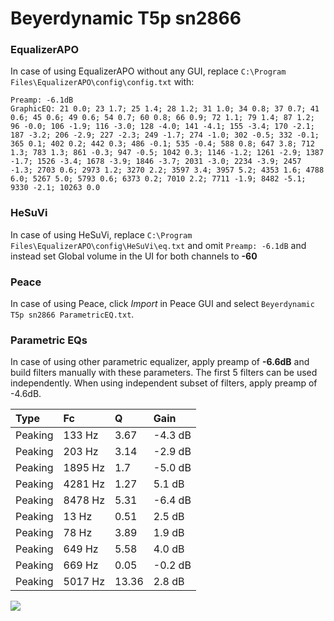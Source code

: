 # Beyerdynamic T5p sn2866

### EqualizerAPO
In case of using EqualizerAPO without any GUI, replace `C:\Program Files\EqualizerAPO\config\config.txt`
with:
```
Preamp: -6.1dB
GraphicEQ: 21 0.0; 23 1.7; 25 1.4; 28 1.2; 31 1.0; 34 0.8; 37 0.7; 41 0.6; 45 0.6; 49 0.6; 54 0.7; 60 0.8; 66 0.9; 72 1.1; 79 1.4; 87 1.2; 96 -0.0; 106 -1.9; 116 -3.0; 128 -4.0; 141 -4.1; 155 -3.4; 170 -2.1; 187 -3.2; 206 -2.9; 227 -2.3; 249 -1.7; 274 -1.0; 302 -0.5; 332 -0.1; 365 0.1; 402 0.2; 442 0.3; 486 -0.1; 535 -0.4; 588 0.8; 647 3.8; 712 1.3; 783 1.3; 861 -0.3; 947 -0.5; 1042 0.3; 1146 -1.2; 1261 -2.9; 1387 -1.7; 1526 -3.4; 1678 -3.9; 1846 -3.7; 2031 -3.0; 2234 -3.9; 2457 -1.3; 2703 0.6; 2973 1.2; 3270 2.2; 3597 3.4; 3957 5.2; 4353 1.6; 4788 6.0; 5267 5.0; 5793 0.6; 6373 0.2; 7010 2.2; 7711 -1.9; 8482 -5.1; 9330 -2.1; 10263 0.0
```

### HeSuVi
In case of using HeSuVi, replace `C:\Program Files\EqualizerAPO\config\HeSuVi\eq.txt` and omit `Preamp:
-6.1dB` and instead set Global volume in the UI for both channels to **-60**

### Peace
In case of using Peace, click *Import* in Peace GUI and select `Beyerdynamic T5p sn2866 ParametricEQ.txt`.

### Parametric EQs
In case of using other parametric equalizer, apply preamp of **-6.6dB** and build filters manually
with these parameters. The first 5 filters can be used independently.
When using independent subset of filters, apply preamp of -4.6dB.

| Type    | Fc      |     Q | Gain    |
|:--------|:--------|:------|:--------|
| Peaking | 133 Hz  |  3.67 | -4.3 dB |
| Peaking | 203 Hz  |  3.14 | -2.9 dB |
| Peaking | 1895 Hz |  1.7  | -5.0 dB |
| Peaking | 4281 Hz |  1.27 | 5.1 dB  |
| Peaking | 8478 Hz |  5.31 | -6.4 dB |
| Peaking | 13 Hz   |  0.51 | 2.5 dB  |
| Peaking | 78 Hz   |  3.89 | 1.9 dB  |
| Peaking | 649 Hz  |  5.58 | 4.0 dB  |
| Peaking | 669 Hz  |  0.05 | -0.2 dB |
| Peaking | 5017 Hz | 13.36 | 2.8 dB  |

![](https://raw.githubusercontent.com/jaakkopasanen/AutoEq/master/results/innerfidelity/sbaf-serious/Beyerdynamic%20T5p%20sn2866/Beyerdynamic%20T5p%20sn2866.png)
